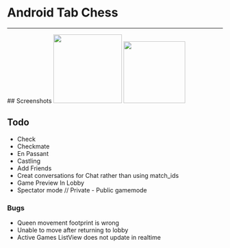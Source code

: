 # Android Tab Chess

<hr>
## Screenshots

<img src="https://github.com/simplegr33n/android-tab-chess/blob/master/screenshots/tablet0001.jpg" width="160">
<img src="https://github.com/simplegr33n/android-tab-chess/blob/master/screenshots/phone0006.jpg" width="144">

## Todo
* Check
* Checkmate
* En Passant
* Castling
* Add Friends
* Creat conversations for Chat rather than using match_ids
* Game Preview In Lobby
* Spectator mode // Private - Public gamemode

### Bugs
* Queen movement footprint is wrong
* Unable to move after returning to lobby
* Active Games ListView does not update in realtime



